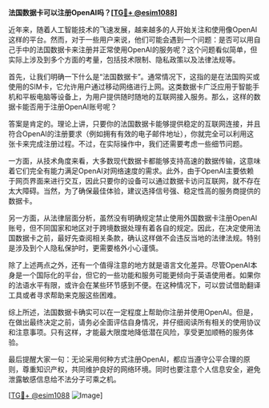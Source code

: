 **法国数据卡可以注册OpenAI吗？[[TG💪+ @esim1088](https://t.me/s/esim1088)]**

近年来，随着人工智能技术的飞速发展，越来越多的人开始关注和使用像OpenAI这样的平台。然而，对于一些用户来说，他们可能会遇到一个问题：是否可以用自己手中的法国数据卡来注册并正常使用OpenAI的服务呢？这个问题看似简单，但实际上涉及到多个方面的考量，包括技术限制、隐私政策以及法律法规等。

首先，让我们明确一下什么是“法国数据卡”。通常情况下，这指的是在法国购买或使用的SIM卡，它允许用户通过移动网络进行上网。这类数据卡广泛应用于智能手机和平板电脑等设备上，为用户提供随时随地的互联网接入服务。那么，这样的数据卡能否用于注册OpenAI账号呢？

答案是肯定的。理论上讲，只要你的法国数据卡能够提供稳定的互联网连接，并且符合OpenAI的注册要求（例如拥有有效的电子邮件地址），你就完全可以利用这张卡来完成注册过程。不过，在实际操作中，我们还需要考虑一些细节问题。

一方面，从技术角度来看，大多数现代数据卡都能够支持高速的数据传输，这意味着它们完全有能力满足OpenAI对网络速度的需求。此外，由于OpenAI主要依赖于网页界面来进行交互，因此只要你的设备可以通过数据卡访问互联网，就不存在太大障碍。当然，为了确保最佳体验，建议选择信号强、稳定性高的服务商提供的数据卡。

另一方面，从法律层面分析，虽然没有明确规定禁止使用外国数据卡注册OpenAI账号，但不同国家和地区对于跨境数据处理有着各自的规定。因此，在决定使用法国数据卡之前，最好先查阅相关条款，确认这样做不会违反当地的法律法规。特别是涉及到个人隐私保护时，更需要格外小心谨慎。

除了上述两点之外，还有一个值得注意的地方就是语言文化差异。尽管OpenAI本身是一个国际化的平台，但它的一些功能和服务可能更倾向于英语使用者。如果你的法语水平有限，或许会在某些环节感到不便。在这种情况下，可以尝试借助翻译工具或者寻求帮助来克服这些困难。

综上所述，法国数据卡确实可以在一定程度上帮助你注册并使用OpenAI。但是，在做出最终决定之前，请务必全面评估自身情况，并仔细阅读所有相关的使用协议和注意事项。只有这样，才能最大限度地降低潜在风险，享受更加顺畅的服务体验。

最后提醒大家一句：无论采用何种方式注册OpenAI，都应当遵守公平合理的原则，尊重知识产权，共同维护良好的网络环境。同时也要注意个人信息安全，避免泄露敏感信息给不法分子可乘之机。

[[TG💪+ @esim1088](https://t.me/s/esim1088) ![Image](https://i.postimg.cc/4NQfJmqS/Snipaste-2025-05-13-00-14-12.png)]
